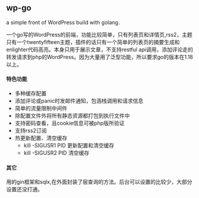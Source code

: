 ## wp-go
a simple front of WordPress build with golang.

一个go写的WordPress的前端，功能比较简单，只有列表页和详情页,rss2，主题只有一个twentyfifteen主题，插件的话只有一个简单的列表页的摘要生成和enlighter代码高亮。本身只用于展示文章，不支持restful api调用，添加评论走的转发请求到php的WordPress。因为大量用了泛型功能，所以要求go的版本在1.18以上。

#### 特色功能

- 多种缓存配置
- 添加评论或panic时发邮件通知，包涵栈调用和请求信息
- 简单的流量限制中间件
- 除配置文件外将所有静态资源都打包到执行文件中
- 支持密码查看，且cookie信息可被php版所验证
- 支持rss2订阅
- 热更新配置、清空缓存
  - kill -SIGUSR1 PID 更新配置和清空缓存
  - kill -SIGUSR2 PID 清空缓存

#### 其它
用的gin框架和sqlx,在外面封装了层查询的方法。后台可以设置的比较少，大部分设置还没打通。